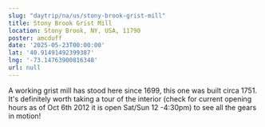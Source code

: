 ```yaml
---
slug: "daytrip/na/us/stony-brook-grist-mill"
title: Stony Brook Grist Mill
location: Stony Brook, NY, USA, 11790
poster: amcduff
date: '2025-05-23T00:00:00'
lat: '40.91491492399387'
lng: '-73.14763900816348'
url: null
---
```


A working grist mill has stood here since 1699, this one was built circa 1751. It's definitely worth taking a tour of the interior (check for current opening hours as of Oct 6th 2012 it is open Sat/Sun 12 -4:30pm) to see all the gears in motion!
